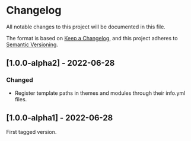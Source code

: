 # Changelog
All notable changes to this project will be documented in this file.

The format is based on [Keep a Changelog](https://keepachangelog.com/en/1.0.0/),
and this project adheres to [Semantic Versioning](https://semver.org/spec/v2.0.0.html).

## [1.0.0-alpha2] - 2022-06-28
### Changed
- Register template paths in themes and modules through their info.yml files.

## [1.0.0-alpha1] - 2022-06-28
First tagged version.
